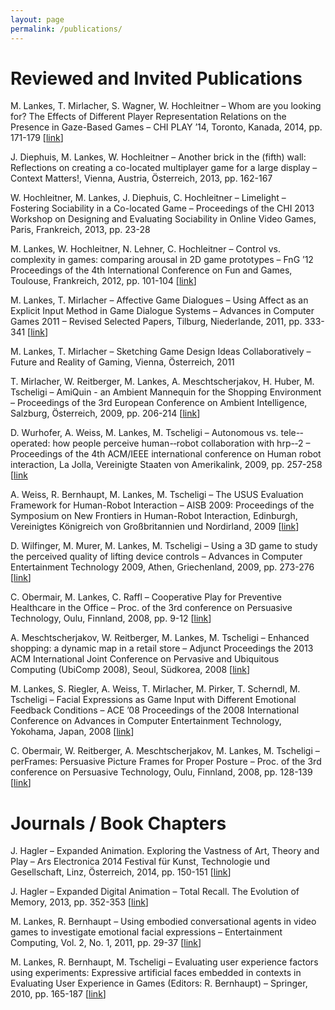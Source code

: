 ```yaml
---
layout: page
permalink: /publications/
---
```


# Reviewed and Invited Publications

M. Lankes, T. Mirlacher, S. Wagner, W. Hochleitner – Whom are you looking for? The Effects of Different Player Representation Relations on the Presence in Gaze-Based Games – CHI PLAY ’14, Toronto, Kanada, 2014, pp. 171-179 [[link](http://dl.acm.org/citation.cfm?id=2658698)]

J. Diephuis, M. Lankes, W. Hochleitner – Another brick in the (fifth) wall: Reflections on creating a co-located multiplayer game for a large display – Context Matters!, Vienna, Austria, Österreich, 2013, pp. 162-167

W. Hochleitner, M. Lankes, J. Diephuis, C. Hochleitner – Limelight – Fostering Sociability in a Co-located Game – Proceedings of the CHI 2013 Workshop on Designing and Evaluating Sociability in Online Video Games, Paris, Frankreich, 2013, pp. 23-28

M. Lankes, W. Hochleitner, N. Lehner, C. Hochleitner – Control vs. complexity in games: comparing arousal in 2D game prototypes – FnG ’12 Proceedings of the 4th International Conference on Fun and Games, Toulouse, Frankreich, 2012, pp. 101-104 [[link](http://dl.acm.org/citation.cfm?id=2367616.2367629&coll=DL&dl=GUIDE&CFID=505116615&CFTOKEN=60951198)]

M. Lankes, T. Mirlacher – Affective Game Dialogues – Using Affect as an Explicit Input Method in Game Dialogue Systems – Advances in Computer Games 2011 – Revised Selected Papers, Tilburg, Niederlande, 2011, pp. 333-341 [[link](http://link.springer.com/chapter/10.1007%2F978-3-642-31866-5_28)]

M. Lankes, T. Mirlacher – Sketching Game Design Ideas Collaboratively – Future and Reality of Gaming, Vienna, Österreich, 2011

T. Mirlacher, W. Reitberger, M. Lankes, A. Meschtscherjakov, H. Huber, M. Tscheligi – AmiQuin -­ an Ambient Mannequin for the Shopping Environment – Proceedings of the 3rd European Conference on Ambient Intelligence, Salzburg, Österreich, 2009, pp. 206-214 [[link](http://dl.acm.org/citation.cfm?id=1694626.1694657&coll=DL&dl=GUIDE&CFID=505116615&CFTOKEN=60951198)]

D. Wurhofer, A. Weiss, M. Lankes, M. Tscheligi – Autonomous vs. tele-­‐operated: how people perceive human-­‐robot collaboration with hrp-­‐2 – Proceedings of the 4th ACM/IEEE international conference on Human robot interaction, La Jolla, Vereinigte Staaten von Amerikalink, 2009, pp. 257-258 [[link](http://ieeexplore.ieee.org/xpl/login.jsp?tp=&arnumber=6256052&url=http%3A%2F%2Fieeexplore.ieee.org%2Fxpls%2Fabs_all.jsp%3]Farnumber%3D6256052)

A. Weiss, R. Bernhaupt, M. Lankes, M. Tscheligi – The USUS Evaluation Framework for Human-Robot Interaction – AISB 2009: Proceedings of the Symposium on New Frontiers in Human-Robot Interaction, Edinburgh, Vereinigtes Königreich von Großbritannien und Nordirland, 2009 [[link](http://www.aisb.org.uk/convention/aisb09/Proceedings/NEWFRONTIERS/FILES/WeissABernhauptR.pdf)]

D. Wilfinger, M. Murer, M. Lankes, M. Tscheligi – Using a 3D game to study the perceived quality of lifting device controls – Advances in Computer Entertainment Technology 2009, Athen, Griechenland, 2009, pp. 273-276 [[link](http://dl.acm.org/citation.cfm?id=1690388.1690434&coll=DL&dl=GUIDE&CFID=505116615&CFTOKEN=60951198)]

C. Obermair, M. Lankes, C. Raffl – Cooperative Play for Preventive Healthcare in the Office – Proc. of the 3rd conference on Persuasive Technology, Oulu, Finnland, 2008, pp. 9-12 [[link](http://icts.sbg.ac.at/media/pdf/pdf1622.pdf)]

A. Meschtscherjakov, W. Reitberger, M. Lankes, M. Tscheligi – Enhanced shopping: a dynamic map in a retail store – Adjunct Proceedings the 2013 ACM International Joint Conference on Pervasive and Ubiquitous Computing (UbiComp 2008), Seoul, Südkorea, 2008 [[link](http://dl.acm.org/citation.cfm?id=1409635.1409680&coll=DL&dl=GUIDE&CFID=505116615&CFTOKEN=60951198)]

M. Lankes, S. Riegler, A. Weiss, T. Mirlacher, M. Pirker, T. Scherndl, M. Tscheligi – Facial Expressions as Game Input with Different Emotional Feedback Conditions – ACE ’08 Proceedings of the 2008 International Conference on Advances in Computer Entertainment Technology, Yokohama, Japan, 2008 [[link](http://dl.acm.org/citation.cfm?id=1501750.1501809&coll=DL&dl=GUIDE&CFID=505116615&CFTOKEN=60951198)]

C. Obermair, W. Reitberger, A. Meschtscherjakov, M. Lankes, M. Tscheligi – perFrames: Persuasive Picture Frames for Proper Posture – Proc. of the 3rd conference on Persuasive Technology, Oulu, Finnland, 2008, pp. 128-139 [[link](http://dl.acm.org/citation.cfm?id=1424194.1424210&coll=DL&dl=GUIDE&CFID=505116615&CFTOKEN=60951198)]



# Journals / Book Chapters

J. Hagler – Expanded Animation. Exploring the Vastness of Art, Theory and Play – Ars Electronica 2014 Festival für Kunst, Technologie und Gesellschaft, Linz, Österreich, 2014, pp. 150-151 [[link](https://docs.google.com/gview?url=http://archive.aec.at/media/archive/2014/210855/File_05908_AEC_FE_2014.pdf&chrome=true)]

J. Hagler – Expanded Digital Animation – Total Recall. The Evolution of Memory, 2013, pp. 352-353 [[link](https://docs.google.com/gview?url=http://archive.aec.at/media/archive/2013/199867/File_05291_AEC_FE_2013.pdf&chrome=true)]

M. Lankes, R. Bernhaupt – Using embodied conversational agents in video games to investigate emotional facial expressions – Entertainment Computing, Vol. 2, No. 1, 2011, pp. 29-37 [[link](http://www.sciencedirect.com/science/article/pii/S1875952111000176)]

M. Lankes, R. Bernhaupt, M. Tscheligi – Evaluating user experience factors using experiments: Expressive artificial faces embedded in contexts in Evaluating User Experience in Games (Editors: R. Bernhaupt) – Springer, 2010, pp. 165-187 [[link](http://link.springer.com/chapter/10.1007%2F978-1-84882-963-3_10)]
